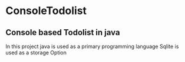 # ConsoleTodolist
<h2>Console based Todolist in java </h2>
<p>In this project java is used as a primary programming language
  Sqlite is used as a storage Option</p>
